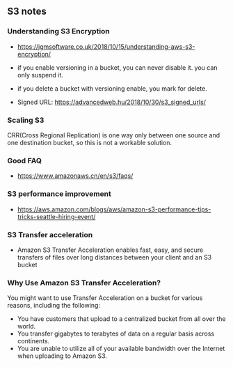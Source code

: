 ## S3 notes

### Understanding S3 Encryption
* https://jgmsoftware.co.uk/2018/10/15/understanding-aws-s3-encryption/

* if you enable versioning in a bucket, you can never disable it.
you can only suspend it.

* if you delete a bucket with versioning enable, you mark for delete.

* Signed URL: https://advancedweb.hu/2018/10/30/s3_signed_urls/

### Scaling S3
CRR(Cross Regional Replication) is one way only between one source and one destination bucket, so this is not a workable solution.


### Good FAQ
* https://www.amazonaws.cn/en/s3/faqs/

### S3 performance improvement

* https://aws.amazon.com/blogs/aws/amazon-s3-performance-tips-tricks-seattle-hiring-event/

### S3 Transfer acceleration
* Amazon S3 Transfer Acceleration enables fast, easy, and secure transfers of files over long distances between your client and an S3 bucket

### Why Use Amazon S3 Transfer Acceleration?
You might want to use Transfer Acceleration on a bucket for various reasons,
including the following:

* You have customers that upload to a centralized bucket from all over the world.
* You transfer gigabytes to terabytes of data on a regular basis across continents.
* You are unable to utilize all of your available bandwidth over the Internet
when uploading to Amazon S3.
